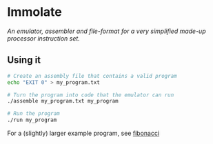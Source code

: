 # Immolate

_An emulator, assembler and file-format for a very simplified made-up processor instruction set._

## Using it

```bash
# Create an assembly file that contains a valid program
echo "EXIT 0" > my_program.txt

# Turn the program into code that the emulator can run
./assemble my_program.txt my_program

# Run the program
./run my_program
```

For a (slightly) larger example program, see [fibonacci](files/fibonacci_assembly.txt)
